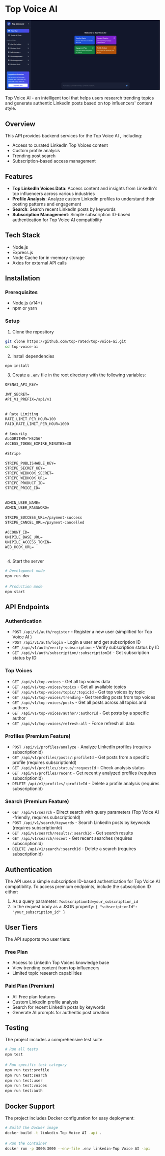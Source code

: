 # Top Voice AI 

![Top Voice AI  Screenshot](/public/screenshot.png)

Top Voice AI  - an intelligent tool that helps users research trending topics and generate authentic LinkedIn posts based on top influencers' content style.

## Overview

This API provides backend services for the Top Voice AI , including:

- Access to curated LinkedIn Top Voices content
- Custom profile analysis
- Trending post search
- Subscription-based access management

## Features

- **Top LinkedIn Voices Data**: Access content and insights from LinkedIn's top influencers across various industries
- **Profile Analysis**: Analyze custom LinkedIn profiles to understand their posting patterns and engagement
- **Search**: Search recent LinkedIn posts by keywords
- **Subscription Management**: Simple subscription ID-based authentication for Top Voice AI  compatibility

## Tech Stack

- Node.js
- Express.js
- Node Cache for in-memory storage
- Axios for external API calls

## Installation

### Prerequisites

- Node.js (v14+)
- npm or yarn

### Setup

1. Clone the repository

```bash
git clone https://github.com/top-rated/top-voice-ai.git
cd top-voice-ai
```

2. Install dependencies

```bash
npm install
```

3. Create a `.env` file in the root directory with the following variables:

```
OPENAI_API_KEY=

JWT_SECRET=
API_V1_PREFIX=/api/v1


# Rate Limiting
RATE_LIMIT_PER_HOUR=100
PAID_RATE_LIMIT_PER_HOUR=1000

# Security
ALGORITHM="HS256"
ACCESS_TOKEN_EXPIRE_MINUTES=30

#Stripe

STRIPE_PUBLISHABLE_KEY=
STRIPE_SECRET_KEY=
STRIPE_WEBHOOK_SECRET=
STRIPE_WEBHOOK_URL=
STRIPE_PRODUCT_ID=
STRIPE_PRICE_ID=


ADMIN_USER_NAME=
ADMIN_USER_PASSWORD=

STRIPE_SUCCESS_URL=/payment-success
STRIPE_CANCEL_URL=/payment-cancelled

ACCOUNT_ID=
UNIPILE_BASE_URL=
UNIPILE_ACCESS_TOKEN=
WEB_HOOK_URL=


```

4. Start the server

```bash
# Development mode
npm run dev

# Production mode
npm start
```

## API Endpoints

### Authentication

- `POST /api/v1/auth/register` - Register a new user (simplified for Top Voice AI )
- `POST /api/v1/auth/login` - Login a user and get subscription ID
- `GET /api/v1/auth/verify-subscription` - Verify subscription status by ID
- `GET /api/v1/auth/subscription/:subscriptionId` - Get subscription status by ID

### Top Voices

- `GET /api/v1/top-voices` - Get all top voices data
- `GET /api/v1/top-voices/topics` - Get all available topics
- `GET /api/v1/top-voices/topic/:topicId` - Get top voices by topic
- `GET /api/v1/top-voices/trending` - Get trending posts from top voices
- `GET /api/v1/top-voices/posts` - Get all posts across all topics and authors
- `GET /api/v1/top-voices/author/:authorId` - Get posts by a specific author
- `GET /api/v1/top-voices/refresh-all` - Force refresh all data

### Profiles (Premium Feature)

- `POST /api/v1/profiles/analyze` - Analyze LinkedIn profiles (requires subscriptionId)
- `GET /api/v1/profiles/posts/:profileId` - Get posts from a specific profile (requires subscriptionId)
- `GET /api/v1/profiles/status/:requestId` - Check analysis status
- `GET /api/v1/profiles/recent` - Get recently analyzed profiles (requires subscriptionId)
- `DELETE /api/v1/profiles/:profileId` - Delete a profile analysis (requires subscriptionId)

### Search (Premium Feature)

- `GET /api/v1/search` - Direct search with query parameters (Top Voice AI -friendly, requires subscriptionId)
- `POST /api/v1/search/keywords` - Search LinkedIn posts by keywords (requires subscriptionId)
- `GET /api/v1/search/results/:searchId` - Get search results
- `GET /api/v1/search/recent` - Get recent searches (requires subscriptionId)
- `DELETE /api/v1/search/:searchId` - Delete a search (requires subscriptionId)

## Authentication

The API uses a simple subscription ID-based authentication for Top Voice AI  compatibility. To access premium endpoints, include the subscription ID either:

1. As a query parameter: `?subscriptionId=your_subscription_id`
2. In the request body as a JSON property: `{ "subscriptionId": "your_subscription_id" }`



## User Tiers

The API supports two user tiers:

### Free Plan

- Access to LinkedIn Top Voices knowledge base
- View trending content from top influencers
- Limited topic research capabilities

### Paid Plan (Premium)

- All Free plan features
- Custom LinkedIn profile analysis
- Search for recent LinkedIn posts by keywords
- Generate AI prompts for authentic post creation

## Testing

The project includes a comprehensive test suite:

```bash
# Run all tests
npm test

# Run specific test category
npm run test:profile
npm run test:search
npm run test:user
npm run test:voices
npm run test:auth
```

## Docker Support

The project includes Docker configuration for easy deployment:

```bash
# Build the Docker image
docker build -t linkedin-Top Voice AI -api .

# Run the container
docker run -p 3000:3000 --env-file .env linkedin-Top Voice AI -api
```
